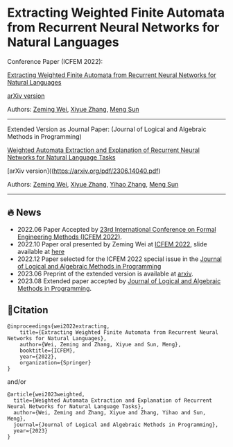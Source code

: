 # Extracting Weighted Finite Automata from Recurrent Neural Networks for Natural Languages
Conference Paper (ICFEM 2022):

[Extracting Weighted Finite Automata from Recurrent Neural Networks for Natural Languages](https://link.springer.com/chapter/10.1007/978-3-031-17244-1_22)

[arXiv version](https://arxiv.org/pdf/2206.14621.pdf)

Authors: [Zeming Wei](https://weizeming.github.io), [Xiyue Zhang](https://zhang-xiyue.github.io/), [Meng Sun](https://www.math.pku.edu.cn/teachers/sunm/indexen.html)

---

Extended Version as Journal Paper: (Journal of Logical and Algebraic Methods in Programming)

[Weighted Automata Extraction and Explanation of Recurrent Neural Networks for Natural Language Tasks](https://doi.org/10.1016/j.jlamp.2023.100907)

[arXiv version]((https://arxiv.org/pdf/2306.14040.pdf)

Authors: [Zeming Wei](https://weizeming.github.io),
[Xiyue Zhang](https://zhang-xiyue.github.io/), 
[Yihao Zhang](https://zhang-yihao.github.io/),
[Meng Sun](https://www.math.pku.edu.cn/teachers/sunm/indexen.html)

---


## 🔥 News
 - 2022.06 Paper Accepted by [23rd International Conference on Formal Engineering Methods (ICFEM 2022)](http://maude.ucm.es/ICFEM22/index.html).
 - 2022.10 Paper oral presented by Zeming Wei at [ICFEM 2022](http://maude.ucm.es/ICFEM22/index.html), slide available at [here](http://weizeming.com/research/file/ICFEM_2022_Slide.pdf)
 - 2022.12 Paper selected for the ICFEM 2022 special issue in the [Journal of Logical and Algebraic Methods in Programming](https://www.journals.elsevier.com/journal-of-logical-and-algebraic-methods-in-programming)
 - 2023.06 Preprint of the extended version is available at [arxiv](https://arxiv.org/pdf/2306.14040.pdf).
 - 2023.08 Extended paper accepted by [Journal of Logical and Algebraic Methods in Programming](https://www.journals.elsevier.com/journal-of-logical-and-algebraic-methods-in-programming).


## 📍Citation
```
@inproceedings{wei2022extracting,
    title={Extracting Weighted Finite Automata from Recurrent Neural Networks for Natural Languages},
    author={Wei, Zeming and Zhang, Xiyue and Sun, Meng},
    booktitle={ICFEM},
    year={2022},
    organization={Springer}
}
```
and/or
```
@article{wei2023weighted,
  title={Weighted Automata Extraction and Explanation of Recurrent Neural Networks for Natural Language Tasks},
  author={Wei, Zeming and Zhang, Xiyue and Zhang, Yihao and Sun, Meng},
  journal={Journal of Logical and Algebraic Methods in Programming},
  year={2023}
}
```
